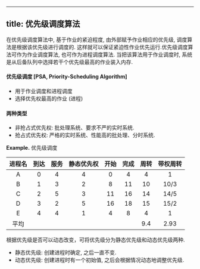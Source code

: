 
---
title: 优先级调度算法
---

在优先级调度算法中, 基于作业的紧迫程度, 由外部赋予作业相应的优先级, 调度算法是根据该优先级进⾏调度的. 这样就可以保证紧迫性作业优先运⾏.优先级调度算法可作为作业调度算法, 也可作为进程调度算法. 当把该算法⽤于作业调度时, 系统是从后备队列中选择若⼲个优先级最⾼的作业装⼊内存.

#### 优先级调度 [PSA, Priority-Scheduling Algorithm]

- 用于作业调度和进程调度
- 选择优先权最高的作业 (进程) 

#### 两种类型

- 非抢占式优先权: 批处理系统、要求不严的实时系统. 
- 抢占式优先权: 严格的实时系统、性能高的批处理、分时系统. 

$\textbf{Example.}$ 优先级调度

| 进程名 | 到达 | 服务 | 静态优先权 | 开始 | 完成 | 周转 | 带权周转 |
| :-: | :-: | :-: | :-: | :-: | :-: | :-: | :-: |
| A | $0$ | $4$ | $4$ | $0$ | $4$ | $4$ |  $1$ |
| B | $1$ | $3$ | $2$ | $8$ | $11$ | $10$ |  $10/3$ |
| C | $2$ | $5$ | $3$ | $11$ | $16$ | $14$ |  $14/5$ |
| D | $3$ | $2$ | $5$ | $16$ | $18$ | $15$ |  $15/2$ |
| E | $4$ | $4$ | $1$ | $4$ | $8$ | $4$ |  $1$ |
| 平均 | | | | | | $9.4$ |  $2.93$ |

根据优先级是否可以动态改变，可将优先级分为静态优先级和动态优先级两种. 

- 静态优先级: 创建进程时确定, 之后一直不变. 
- 动态优先级: 创建进程时有一个初始值, 之后会根据情况动态地调整优先级. 
